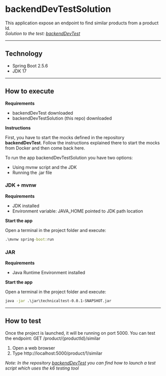 # backendDevTestSolution

This application expose an endpoint to find similar products from a product Id.   
*Solution to the test: [backendDevTest](https://github.com/dalogax/backendDevTest)*  


---
## Technology

- Spring Boot 2.5.6
- JDK 17

---
## How to execute

**Requirements**

- backendDevTest downloaded
- backendDevTestSolution (this repo) downloaded

**Instructions**

First, you have to start the mocks defined in the repository **backendDevTest**.
Follow the instructions explained there to start the mocks from Docker and then come back here.

To run the app backendDevTestSolution you have two options:

- Using mvnw script and the JDK
- Running the .jar file

### JDK + mvnw

**Requirements**

* JDK installed
* Environment variable: JAVA_HOME pointed to JDK path location

**Start the app**

Open a terminal in the project folder and execute:
```cmd
.\mvnw spring-boot:run
```

### JAR

**Requirements**

- Java Runtime Environment installed

**Start the app**

Open a terminal in the project folder and execute:
```cmd
java -jar .\jar\technicaltest-0.0.1-SNAPSHOT.jar
```

---
## How to test

Once the project is launched, it will be running on port 5000.
You can test the endpoint: GET /product/{productId}/similar

1. Open a web browser
2. Type http://localhost:5000/product/1/similar

*Note: In the repository [backendDevTest](https://github.com/dalogax/backendDevTest) you can find how to launch a test script which uses the k6 testing tool* 
